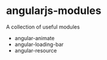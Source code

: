 # angularjs-modules
A collection of useful modules

* angular-animate
* angular-loading-bar
* angular-resource
